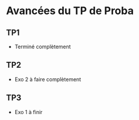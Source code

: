 # Avancées du TP de Proba

## TP1
* Terminé complètement
## TP2
* Exo 2 à faire complètement
## TP3
* Exo 1 à finir
